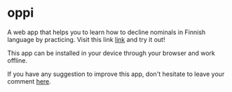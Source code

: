 # oppi

A web app that helps you to learn how to decline nominals in Finnish language by practicing. Visit this link [link](https://oknalv.github.io/oppi) and try it out!

This app can be installed in your device through your browser and work offline.

If you have any suggestion to improve this app, don't hesitate to leave your comment [here](https://github.com/oknalv/oppi/issues).